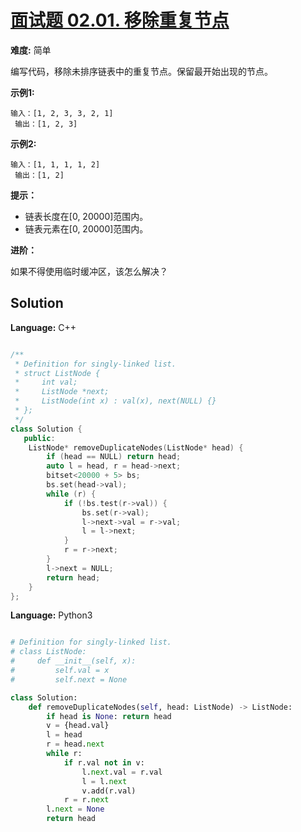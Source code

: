 # [面试题 02.01. 移除重复节点](https://leetcode-cn.com/problems/remove-duplicate-node-lcci/)

**难度:** 简单

编写代码，移除未排序链表中的重复节点。保留最开始出现的节点。

 **示例1:** 

```
输入：[1, 2, 3, 3, 2, 1]
 输出：[1, 2, 3]
```

 **示例2:** 

```
输入：[1, 1, 1, 1, 2]
 输出：[1, 2]
```

 **提示：** 
- 链表长度在[0, 20000]范围内。
- 链表元素在[0, 20000]范围内。

 **进阶：** 

如果不得使用临时缓冲区，该怎么解决？

## Solution


**Language:** C++
```C++

/**
 * Definition for singly-linked list.
 * struct ListNode {
 *     int val;
 *     ListNode *next;
 *     ListNode(int x) : val(x), next(NULL) {}
 * };
 */
class Solution {
   public:
    ListNode* removeDuplicateNodes(ListNode* head) {
        if (head == NULL) return head;
        auto l = head, r = head->next;
        bitset<20000 + 5> bs;
        bs.set(head->val);
        while (r) {
            if (!bs.test(r->val)) {
                bs.set(r->val);
                l->next->val = r->val;
                l = l->next;
            }
            r = r->next;
        }
        l->next = NULL;
        return head;
    }
};

```

**Language:** Python3
```Python

# Definition for singly-linked list.
# class ListNode:
#     def __init__(self, x):
#         self.val = x
#         self.next = None

class Solution:
    def removeDuplicateNodes(self, head: ListNode) -> ListNode:
        if head is None: return head
        v = {head.val}
        l = head
        r = head.next
        while r:
            if r.val not in v:
                l.next.val = r.val
                l = l.next
                v.add(r.val)
            r = r.next
        l.next = None
        return head

```